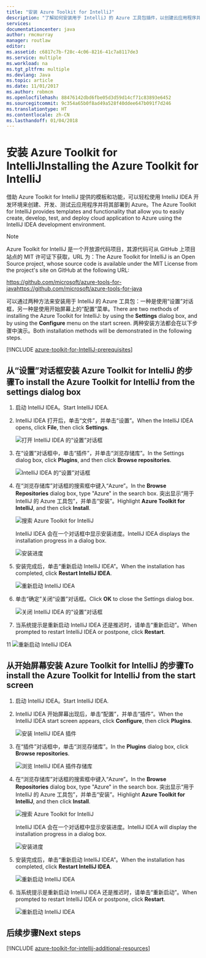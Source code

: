 ```yaml
---
title: "安装 Azure Toolkit for IntelliJ"
description: "了解如何安装用于 IntelliJ 的 Azure 工具包插件，以创建云应用程序并将其部署到 Azure。"
services: 
documentationcenter: java
author: rmcmurray
manager: routlaw
editor: 
ms.assetid: c6817c7b-f28c-4c06-8216-41c7a8117de3
ms.service: multiple
ms.workload: na
ms.tgt_pltfrm: multiple
ms.devlang: Java
ms.topic: article
ms.date: 11/01/2017
ms.author: robmcm
ms.openlocfilehash: 88476142dbd6fbe05d3d59d14cf71c83893e6452
ms.sourcegitcommit: 9c354a65b0f8ad49a528f40ddee647b091f7d246
ms.translationtype: HT
ms.contentlocale: zh-CN
ms.lasthandoff: 01/04/2018
---
```

# <a name="installing-the-azure-toolkit-for-intellij"></a><span data-ttu-id="f7fda-103">安装 Azure Toolkit for IntelliJ</span><span class="sxs-lookup"><span data-stu-id="f7fda-103">Installing the Azure Toolkit for IntelliJ</span></span>

<span data-ttu-id="f7fda-104">借助 Azure Toolkit for IntelliJ 提供的模板和功能，可以轻松使用 IntelliJ IDEA 开发环境来创建、开发、测试云应用程序并将其部署到 Azure。</span><span class="sxs-lookup"><span data-stu-id="f7fda-104">The Azure Toolkit for IntelliJ provides templates and functionality that allow you to easily create, develop, test, and deploy cloud application to Azure using the IntelliJ IDEA development environment.</span></span>

> [!NOTE] 
> 
> <span data-ttu-id="f7fda-105">Azure Toolkit for IntelliJ 是一个开放源代码项目，其源代码可从 GitHub 上项目站点的 MIT 许可证下获取，URL 为：</span><span class="sxs-lookup"><span data-stu-id="f7fda-105">The Azure Toolkit for IntelliJ is an Open Source project, whose source code is available under the MIT License from the project's site on GitHub at the following URL:</span></span> 
> 
> <span data-ttu-id="f7fda-106"><https://github.com/microsoft/azure-tools-for-java></span><span class="sxs-lookup"><span data-stu-id="f7fda-106"><https://github.com/microsoft/azure-tools-for-java></span></span> 
> 

<span data-ttu-id="f7fda-107">可以通过两种方法来安装用于 IntelliJ 的 Azure 工具包：一种是使用“设置”对话框，另一种是使用开始屏幕上的“配置”菜单。</span><span class="sxs-lookup"><span data-stu-id="f7fda-107">There are two methods of installing the Azure Toolkit for IntelliJ: by using the **Settings** dialog box, and by using the **Configure** menu on the start screen.</span></span> <span data-ttu-id="f7fda-108">两种安装方法都会在以下步骤中演示。</span><span class="sxs-lookup"><span data-stu-id="f7fda-108">Both installation methods will be demonstrated in the following steps.</span></span>

[!INCLUDE [azure-toolkit-for-IntelliJ-prerequisites](../includes/azure-toolkit-for-intellij-prerequisites.md)]

## <a name="to-install-the-azure-toolkit-for-intellij-from-the-settings-dialog-box"></a><span data-ttu-id="f7fda-109">从“设置”对话框安装 Azure Toolkit for IntelliJ 的步骤</span><span class="sxs-lookup"><span data-stu-id="f7fda-109">To install the Azure Toolkit for IntelliJ from the settings dialog box</span></span>

1. <span data-ttu-id="f7fda-110">启动 IntelliJ IDEA。</span><span class="sxs-lookup"><span data-stu-id="f7fda-110">Start IntelliJ IDEA.</span></span>

1. <span data-ttu-id="f7fda-111">IntelliJ IDEA 打开后，单击“文件”，并单击“设置”。</span><span class="sxs-lookup"><span data-stu-id="f7fda-111">When the IntelliJ IDEA opens, click **File**, then click **Settings**.</span></span>
   
   ![打开 IntelliJ IDEA 的“设置”对话框][01a]

1. <span data-ttu-id="f7fda-113">在“设置”对话框中，单击“插件”，并单击“浏览存储库”。</span><span class="sxs-lookup"><span data-stu-id="f7fda-113">In the Settings dialog box, click **Plugins**, and then click **Browse repositories**.</span></span>
   
   ![IntelliJ IDEA 的“设置”对话框][02a]

1. <span data-ttu-id="f7fda-115">在“浏览存储库”对话框的搜索框中键入“Azure”。</span><span class="sxs-lookup"><span data-stu-id="f7fda-115">In the **Browse Repositories** dialog box, type "Azure" in the search box.</span></span> <span data-ttu-id="f7fda-116">突出显示“用于 IntelliJ 的 Azure 工具包”，并单击“安装”。</span><span class="sxs-lookup"><span data-stu-id="f7fda-116">Highlight **Azure Toolkit for IntelliJ**, and then click **Install**.</span></span>
   
   ![搜索 Azure Toolkit for IntelliJ][03]
   
   <span data-ttu-id="f7fda-118">IntelliJ IDEA 会在一个对话框中显示安装进度。</span><span class="sxs-lookup"><span data-stu-id="f7fda-118">IntelliJ IDEA displays the installation progress in a dialog box.</span></span>
   
   ![安装进度][04]

1. <span data-ttu-id="f7fda-120">安装完成后，单击“重新启动 IntelliJ IDEA”。</span><span class="sxs-lookup"><span data-stu-id="f7fda-120">When the installation has completed, click **Restart IntelliJ IDEA**.</span></span>
   
   ![重新启动 IntelliJ IDEA][05]

1. <span data-ttu-id="f7fda-122">单击“确定”关闭“设置”对话框。</span><span class="sxs-lookup"><span data-stu-id="f7fda-122">Click **OK** to close the Settings dialog box.</span></span>
   
   ![关闭 IntelliJ IDEA 的“设置”对话框][06]

1. <span data-ttu-id="f7fda-124">当系统提示是重新启动 IntelliJ IDEA 还是推迟时，请单击“重新启动”。</span><span class="sxs-lookup"><span data-stu-id="f7fda-124">When prompted to restart IntelliJ IDEA or postpone, click **Restart**.</span></span>
   
<span data-ttu-id="f7fda-125">1</span><span class="sxs-lookup"><span data-stu-id="f7fda-125">1</span></span>   ![重新启动 IntelliJ IDEA][07]

## <a name="to-install-the-azure-toolkit-for-intellij-from-the-start-screen"></a><span data-ttu-id="f7fda-127">从开始屏幕安装 Azure Toolkit for IntelliJ 的步骤</span><span class="sxs-lookup"><span data-stu-id="f7fda-127">To install the Azure Toolkit for IntelliJ from the start screen</span></span>

1. <span data-ttu-id="f7fda-128">启动 IntelliJ IDEA。</span><span class="sxs-lookup"><span data-stu-id="f7fda-128">Start IntelliJ IDEA.</span></span>

1. <span data-ttu-id="f7fda-129">IntelliJ IDEA 开始屏幕出现后，单击“配置”，并单击“插件”。</span><span class="sxs-lookup"><span data-stu-id="f7fda-129">When the IntelliJ IDEA start screen appears, click **Configure**, then click **Plugins**.</span></span>
   
   ![安装 IntelliJ IDEA 插件][01b]

1. <span data-ttu-id="f7fda-131">在“插件”对话框中，单击“浏览存储库”。</span><span class="sxs-lookup"><span data-stu-id="f7fda-131">In the **Plugins** dialog box, click **Browse repositories**.</span></span>
   
   ![浏览 IntelliJ IDEA 插件存储库][02b]

1. <span data-ttu-id="f7fda-133">在“浏览存储库”对话框的搜索框中键入“Azure”。</span><span class="sxs-lookup"><span data-stu-id="f7fda-133">In the **Browse Repositories** dialog box, type "Azure" in the search box.</span></span> <span data-ttu-id="f7fda-134">突出显示“用于 IntelliJ 的 Azure 工具包”，并单击“安装”。</span><span class="sxs-lookup"><span data-stu-id="f7fda-134">Highlight **Azure Toolkit for IntelliJ**, and then click **Install**.</span></span>
   
   ![搜索 Azure Toolkit for IntelliJ][03]
   
   <span data-ttu-id="f7fda-136">IntelliJ IDEA 会在一个对话框中显示安装进度。</span><span class="sxs-lookup"><span data-stu-id="f7fda-136">IntelliJ IDEA will display the installation progress in a dialog box.</span></span>
   
   ![安装进度][04]

1. <span data-ttu-id="f7fda-138">安装完成后，单击“重新启动 IntelliJ IDEA”。</span><span class="sxs-lookup"><span data-stu-id="f7fda-138">When the installation has completed, click **Restart IntelliJ IDEA**.</span></span>
   
   ![重新启动 IntelliJ IDEA][05]

1. <span data-ttu-id="f7fda-140">当系统提示是重新启动 IntelliJ IDEA 还是推迟时，请单击“重新启动”。</span><span class="sxs-lookup"><span data-stu-id="f7fda-140">When prompted to restart IntelliJ IDEA or postpone, click **Restart**.</span></span>
   
   ![重新启动 IntelliJ IDEA][07]

## <a name="next-steps"></a><span data-ttu-id="f7fda-142">后续步骤</span><span class="sxs-lookup"><span data-stu-id="f7fda-142">Next steps</span></span>

[!INCLUDE [azure-toolkit-for-intellij-additional-resources](../includes/azure-toolkit-for-intellij-additional-resources.md)]

<!-- URL List -->

<!-- IMG List -->

[01a]: media/azure-toolkit-for-intellij-installation/01-intellij-file-settings.png
[01b]: media/azure-toolkit-for-intellij-installation/01-intellij-configure-dropdown.png
[02a]: media/azure-toolkit-for-intellij-installation/02-intellij-settings-dialog.png
[02b]: media/azure-toolkit-for-intellij-installation/02-intellij-plugins-dialog.png
[03]: media/azure-toolkit-for-intellij-installation/03-intellij-browse-repositories.png
[04]: media/azure-toolkit-for-intellij-installation/04-install-progress.png
[05]: media/azure-toolkit-for-intellij-installation/05-restart-intellij.png
[06]: media/azure-toolkit-for-intellij-installation/06-intellij-settings-dialog.png
[07]: media/azure-toolkit-for-intellij-installation/07-restart-intellij.png
